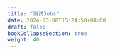 ```yaml
---
title: "测试Jobs"
date: 2024-03-08T15:24:58+08:00
draft: false
bookCollapseSection: true
weight: 40
---
```

